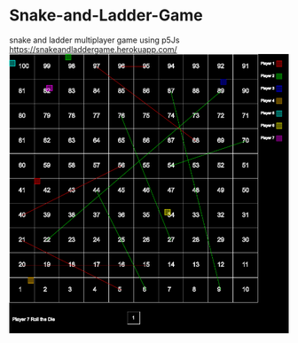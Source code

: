 # Snake-and-Ladder-Game
snake and ladder multiplayer game using p5Js
https://snakeandladdergame.herokuapp.com/
![alt text](https://github.com/rinovethamoses97/Snake-and-Ladder-Game/blob/master/output.png)
